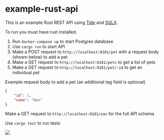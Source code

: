 # example-rust-api

This is an example Rust REST API using [Tide](https://github.com/http-rs/tide) and [SQLX](https://github.com/launchbadge/sqlx).

To run you must have rust installed.

1. Run `docker-compose up` to start Postgres database
2. Use `cargo run` to start API
3. Make a POST request to `http://localhost:8181/pet` with a request body (shown below) to add a pet
4. Make a GET request to `http://localhost:8181/pets` to get a list of pets
5. Make a GET request to `http://localhost:8181/pet/:id` to get an individual pet 

Example request body to add a pet (an additional tag field is optional)
```json
{
	"id": 1,
	"name": "Ben"
}
```

Make a GET request to `http://localhost:8181/oas` for the full API schema

Use `cargo test` to run tests

![](https://pbs.twimg.com/media/CVwvDn5UkAAlne_?format=png&name=900x900)
